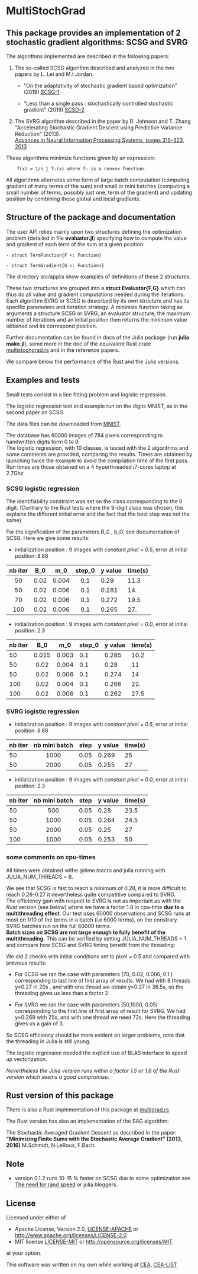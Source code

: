 
# MultiStochGrad

## This package provides an implementation of 2 stochastic gradient algorithms: SCSG and SVRG

 The algorithms implemented are described in the following papers:

1. The so-called SCSG algorithm described and analyzed in the two papers by L. Lei and  M.I Jordan.

    - "On the adaptativity of stochastic gradient based optimization" (2019)
    [SCSG-1](https://arxiv.org/abs/1904.04480)

    - "Less than a single pass : stochastically controlled stochastic gradient" (2019)
    [SCSD-2](https://arxiv.org/abs/1609.03261)

2. The SVRG algorithm described in the paper by R. Johnson and T. Zhang
    "Accelerating Stochastic Gradient Descent using Predictive Variance Reduction" (2013).  
    [Advances in Neural Information Processing Systems, pages 315–323, 2013](https://papers.nips.cc/paper/4937-accelerating-stochastic-gradient-descent-using-predictive-variance-reduction.pdf)

These algorithms minimize functions given by an expression:  

        f(x) = 1/n ∑ fᵢ(x) where fᵢ is a convex function.

All algorithms alternates some form of large batch computation (computing gradient of many terms of the sum)
and small or mini batches (computing a small number of terms, possibly just one, term of the gradient)
and updating position by combining these global and local gradients.

## Structure of the package and documentation

The user API relies mainly upon two structures defining the optimization problem (detailed in file **evaluator.jl**) specifying how to compute the value and gradient of each term of the sum at a given position:

    - struct TermFunction{F <: Function}

    - struct TermGradient{G <: Function>}

The directory src/applis show examples of definitions of these 2 structures.  

These two structures are grouped into a **struct Evaluator{F,G}** which can thus do all value and gradient computations needed during the iterations.  
Each algorithm SVRG or SCSG is described by its own structure and has its specific parameters and iteration strategy.
A minimize function taking as arguments a structure SCSG or SVRG, an evaluator structure, the maximum number of iterations and an initial position then returns the minimum value obtained and its correspond position.
 
Further documentation can be found in docs of the Julia package (run **julia make.jl**), some more in the doc of the equivalent Rust crate [multistochgrad.rs](https://github.com/jean-pierreBoth/multistochgrad) and in the reference papers.

We compare below the performance of the Rust and the Julia versions.

## Examples and tests

Small tests consist in a line fitting problem and logisitc regression.

The logistic regression test and example run on the digits MNIST, as in the second paper on SCSG.

The data files can be downloaded from [MNIST](http://yann.lecun.com/exdb/mnist).

The database has 60000 images of 784 pixels corresponding to
handwritten digits form 0 to 9.  
The logistic regression, with 10 classes,  is tested with the 2 algorithms and some comments are provided, comparing the results.
Times are obtained by launching twice the example to avoid the compilation time of the first pass.
Run times are those obtained on a 4 hyperthreaded i7-cores laptop at 2.7Ghz

### SCSG logistic regression

The identifiability constraint was set on the class corresponding to the 0 digit. (Contrary to the Rust tests
where the 9-digit class was chosen, this explains the different initial error and the fact that the best step
was not the same).

For the signification of the parameters B_0 , b_O, see documentation of SCSG.
Here we give some results:

- initialization position : 9 images with *constant pixel = 0.5*,
error at initial position: 8.88

| nb iter | B_0    |   m_0    | step_0  | y value | time(s) |
|  :---:  | :---:  |  :-----: | :----:  |   ----  |  ----   |
|  50     | 0.02   |  0.004   |  0.1    |  0.29   |  11.3   |
|  50     | 0.02   |  0.006   |  0.1    |  0.281  |  14.    |
|  70     | 0.02   |  0.006   |  0.1    |  0.272  |  19.5   |
|  100    | 0.02   |  0.006   |  0.1    |  0.265  |  27.    |

- initialization position : 9 images with *constant pixel = 0.0*,
error at initial position: 2.3

| nb iter | B_0    |   m_0    | step_0  | y value  | time(s) |
|  ---    | :----: |  ----    | ------  |   ----   |  ----  |
|  50     | 0.015  |  0.003   |  0.1    |  0.285   |  10.2  |
|  50     | 0.02   |  0.004   |  0.1    |  0.28    |  11    |
|  50     | 0.02   |  0.006   |  0.1    |  0.274   |  14    |
|  100    | 0.02   |  0.004   |  0.1    |  0.266   |  22.   |
|  100    | 0.02   |  0.006   |  0.1    |  0.262   |  27.5  |

### SVRG logistic regression

- initialization position : 9 images with *constant pixel = 0.5*,
error at initial position: 8.88

| nb iter |  nb mini batch     | step    | y value  | time(s) |
|  ---    |     :---:          | ------  |   ----   |  ----   |
|  50     |     1000           |  0.05   |  0.269   |  25     |  
|  50     |     2000           |  0.05   |  0.255   |  27     |  

- initialization position : 9 images with *constant pixel = 0.0*,
error at initial position: 2.3

| nb iter |  nb mini batch     | step    | y value  | time(s) |
|  ---    |     :---:          | ------  |   ----   |  ----  |
|  50     |     500            |  0.05   |  0.28    |  23.5  |
|  50     |     1000           |  0.05   |  0.264   |  24.5  |  
|  50     |     2000           |  0.05   |  0.25    |  27    |  
|  100     |    1000           |  0.05   |  0.253   |  50    |

### some comments on cpu-times

All times were obtained withe @time macro and julia running with JULIA_NUM_THREADS = 8.

We see that SCSG is fast to reach a minimum of 0.28, it is more difficult to reach 0.26-0.27
it nevertheless quite competitive compared to SVRG.  
The efficiency gain with respect to SVRG is not as important
as with the *Rust* version (see below) where we have a factor 1.8 in cpu-time **due to a multithreading effect**.
Our test uses 60000 observations and SCSG runs at most on 1/10 of the terms in a batch (i.e 6000 terms), on the constrary SVRG batches run on the full 60000 terms.  
**Batch sizes on SCSG are not large enough to fully benefit of the multithreading.**
This can be verified by setting JULIA_NUM_THREADS = 1 and compare how SCSG and SVRG timing benefit from
the threading:

We did 2  checks with initial conditions set to pixel = 0.5 and compared with previous results:

- For SCSG we ran the case with parameters (70, 0.02, 0.006, 0.1 )  corresponding to last line of first array of results. We had with 8 threads y=0.27 in 20s , and with one thread we obtain y=0.27 in 36.5s, so the threading gives us less than a factor 2.

- For SVRG we ran the case with parameters (50,1000, 0.05) corresponding to the first line of first array of result for SVRG.
We had y=0.269 with 25s, and with one thread we need 72s. Here the threading
gives us a gain of 3.

So SCSG  efficiency should be more evident on larger problems, note that the threading in Julia is still young.

The logistic regression needed the explicit use of BLAS interface to speed up vectorization.

*Nevertheless the Julia version runs within a factor 1.5 or 1.8 of the Rust version which seems a good compromise.*

## Rust version of this package

There is also a Rust implementation of this package at [multigrad.rs](https://github.com/jean-pierreBoth/multistochgrad).  

The Rust version has also an implementation of the SAG algorithm:

The Stochastic Averaged Gradient Descent as described in the paper:
**"Minimizing Finite Sums with the Stochastic Average Gradient" (2013, 2016)**
M.Schmidt, N.LeRoux, F.Bach.

## Note

- version 0.1.2 runs 10-15 % faster on SCSG due to some optimization
see  [The need for rand speed](https://bkamins.github.io/julialang/2020/11/20/rand.html) or julia bloggers.

## License

Licensed under either of

- Apache License, Version 2.0, [LICENSE-APACHE](LICENSE-APACHE) or <http://www.apache.org/licenses/LICENSE-2.0>
- MIT license [LICENSE-MIT](LICENSE-MIT) or <http://opensource.org/licenses/MIT>

at your option.

This software was written on my own while working at [CEA](http://www.cea.fr/), [CEA-LIST](http://www-list.cea.fr/en/)
